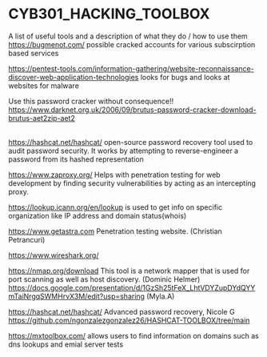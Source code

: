 # CYB301_HACKING_TOOLBOX
A list of useful tools and a description of what they do / how to use them
https://bugmenot.com/ possible cracked accounts for various subscirption based services


https://pentest-tools.com/information-gathering/website-reconnaissance-discover-web-application-technologies looks for bugs and looks at websites for malware 


Use this password cracker without consequence!! https://www.darknet.org.uk/2006/09/brutus-password-cracker-download-brutus-aet2zip-aet2


<br> https://hashcat.net/hashcat/  open-source password recovery tool used to audit password security. It works by attempting to reverse-engineer a password from its hashed representation


https://www.zaproxy.org/ Helps with penetration testing for web development by finding security vulnerabilities by acting as an intercepting proxy.


https://lookup.icann.org/en/lookup is used to get info on specific organization like IP address and domain status(whois)


https://www.getastra.com Penetration testing website. (Christian Petrancuri)


https://www.wireshark.org/  

https://nmap.org/download This tool is a network mapper that is used for port scanning as well as host discovery. (Dominic Helmer)
https://docs.google.com/presentation/d/1GzSh25tFeX_LhtVDYZupDYdQYYmTaiNrgqSWMHrvX3M/edit?usp=sharing (Myla.A)

https://hashcat.net/hashcat/ Advanced password recovery, Nicole G https://github.com/ngonzalezgonzalez26/HASHCAT-TOOLBOX/tree/main

https://mxtoolbox.com/ allows users to find information on domains such as dns lookups and emial server tests
